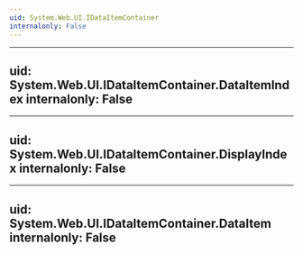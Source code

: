 ```yaml
---
uid: System.Web.UI.IDataItemContainer
internalonly: False
---
```


---
uid: System.Web.UI.IDataItemContainer.DataItemIndex
internalonly: False
---

---
uid: System.Web.UI.IDataItemContainer.DisplayIndex
internalonly: False
---

---
uid: System.Web.UI.IDataItemContainer.DataItem
internalonly: False
---
